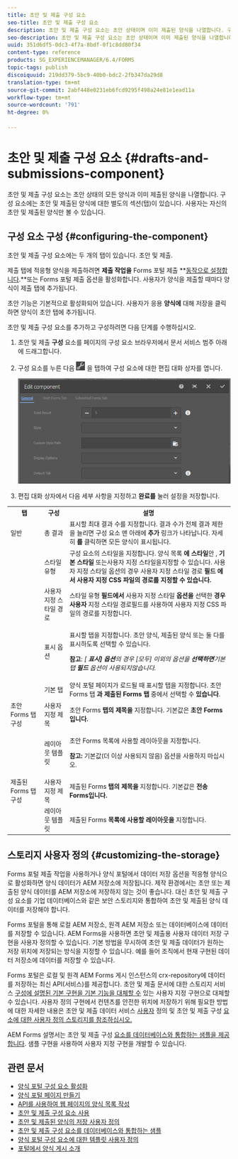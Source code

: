 ```yaml
---
title: 초안 및 제출 구성 요소
seo-title: 초안 및 제출 구성 요소
description: 초안 및 제출 구성 요소는 초안 상태이며 이미 제출된 양식을 나열합니다. 구성 요소의 모양과 스타일을 사용자 정의할 수 있습니다.
seo-description: 초안 및 제출 구성 요소는 초안 상태이며 이미 제출된 양식을 나열합니다. 구성 요소의 모양과 스타일을 사용자 정의할 수 있습니다.
uuid: 351d6df5-0dc3-4f7a-8bdf-0f1c8dd80f34
content-type: reference
products: SG_EXPERIENCEMANAGER/6.4/FORMS
topic-tags: publish
discoiquuid: 219dd379-5bc9-40b0-bdc2-2fb347da29d8
translation-type: tm+mt
source-git-commit: 2abf448e0231eb6fcd9295f498a24e81e1ead11a
workflow-type: tm+mt
source-wordcount: '791'
ht-degree: 0%

---
```



# 초안 및 제출 구성 요소 {#drafts-and-submissions-component}

초안 및 제출 구성 요소는 초안 상태의 모든 양식과 이미 제출된 양식을 나열합니다. 구성 요소에는 초안 및 제출된 양식에 대한 별도의 섹션(탭)이 있습니다. 사용자는 자신의 초안 및 제출된 양식만 볼 수 있습니다.

## 구성 요소 구성 {#configuring-the-component}

초안 및 제출 구성 요소에는 두 개의 탭이 있습니다. 초안 및 제출.

제출 탭에 적응형 양식을 제출하려면 **제출 작업을** Forms 포털 제출 **[동작으로 설정합니다](/help/forms/using/configuring-submit-actions.md).**또는 Forms 포털 제출 옵션을 활성화합니다. 사용자가 양식을 제출할 때마다 양식이 제출 탭에 추가됩니다.

초안 기능은 기본적으로 활성화되어 있습니다. 사용자가 응용 **양식에** 대해 저장을 클릭하면 양식이 초안 탭에 추가됩니다.

초안 및 제출 구성 요소를 추가하고 구성하려면 다음 단계를 수행하십시오.

1. 초안 및 제출 **구성** 요소를 페이지의 구성 요소 브라우저에서 문서 서비스 범주 아래에 드래그합니다.
1. 구성 요소를 누른 다음 ![settings_icon](assets/settings_icon.png) 을 탭하여 구성 요소에 대한 편집 대화 상자를 엽니다.

   ![초안 및 제출 구성 요소](assets/drafts-submissions-edit.png)

1. 편집 대화 상자에서 다음 세부 사항을 지정하고 **완료를** 눌러 설정을 저장합니다.

<table>
 <tbody>
  <tr>
   <th>탭</th>
   <th>구성</th>
   <th>설명</th>
  </tr>
  <tr>
   <td>일반</td>
   <td>총 결과</td>
   <td>표시할 최대 결과 수를 지정합니다. 결과 수가 전체 결과 제한을 늘리면 구성 요소 맨 아래에 <strong>추가 </strong>링크가 나타납니다. 자세히 <strong>를 </strong>클릭하면 모든 양식이 표시됩니다. </td>
  </tr>
  <tr>
   <td> </td>
   <td>스타일 유형</td>
   <td>구성 요소의 스타일을 지정합니다. 양식 목록 <strong>에 스타일</strong>안 <strong></strong>, <strong>기본 스타일</strong> 또는사용자 지정 스타일을지정할 수 있습니다. 사용자 지정 스타일 옵션의 경우 사용자 지정 스타일 경로 <strong>필드 </strong><strong>에서 사용자 지정 CSS 파일의 경로를 지정할 수 있습니다.</strong></td>
  </tr>
  <tr>
   <td> </td>
   <td>사용자 지정 스타일 경로</td>
   <td>스타일 유형 <strong>필드에서</strong> 사용자 지정 스타일 <strong>옵션을</strong> 선택한 <strong>경우 사용자</strong> 지정 스타일 경로필드를 사용하여 사용자 지정 CSS 파일의 경로를 지정합니다. </td>
  </tr>
  <tr>
   <td> </td>
   <td>표시 옵션</td>
   <td><p>표시할 탭을 지정합니다. 초안 양식, 제출된 양식 또는 둘 다를 표시하도록 선택할 수 있습니다. </p> <p><strong>참고</strong>:<em> [ <strong>표시] 옵션</strong>의 경우 [모두] 이외의 옵션을 <strong>선택하면</strong>기본 탭 <strong>필드</strong> 옵션이 사용되지않습니다.</em></p> </td>
  </tr>
  <tr>
   <td> </td>
   <td>기본 탭</td>
   <td>양식 포털 페이지가 로드될 때 표시할 탭을 지정합니다. 초안 Forms 탭 <strong>과 제출된 Forms 탭</strong> 중에서 선택할 수 <strong>있습니다</strong>.</td>
  </tr>
  <tr>
   <td>초안 Forms 탭 구성</td>
   <td>사용자 지정 제목</td>
   <td>초안 Forms <strong>탭의 제목을</strong> 지정합니다. 기본값은 <strong>초안 Forms입니다.</strong></td>
  </tr>
  <tr>
   <td> </td>
   <td>레이아웃 템플릿</td>
   <td><p>초안 Forms 목록에 사용할 레이아웃을 지정합니다.</p> <p><strong>참고:</strong> 기본값(더 이상 사용되지 않음) 옵션을 사용하지 마십시오.<br /> </p> </td>
  </tr>
  <tr>
   <td>제출된 Forms 탭 구성</td>
   <td>사용자 지정 제목 </td>
   <td>제출된 Forms <strong>탭의 제목을 </strong>지정합니다. 기본값은 <strong>전송 Forms입니다.</strong></td>
  </tr>
  <tr>
   <td> </td>
   <td>레이아웃 템플릿</td>
   <td>제출된 Forms<strong> 목록에 사용할 레이아웃을 </strong>지정합니다. </td>
  </tr>
 </tbody>
</table>

## 스토리지 사용자 정의 {#customizing-the-storage}

Forms 포털 제출 작업을 사용하거나 양식 포털에서 데이터 저장 옵션을 적응형 양식으로 활성화하면 양식 데이터가 AEM 저장소에 저장됩니다. 제작 환경에서는 초안 또는 제출된 양식 데이터를 AEM 저장소에 저장하지 않는 것이 좋습니다. 대신 초안 및 제출 구성 요소를 기업 데이터베이스와 같은 보안 스토리지와 통합하여 초안 및 제출된 양식 데이터를 저장해야 합니다.

Forms 포털을 통해 로컬 AEM 저장소, 원격 AEM 저장소 또는 데이터베이스에 데이터를 저장할 수 있습니다. AEM Forms을 사용하면 초안 및 제출용 사용자 데이터 저장 구현을 사용자 정의할 수 있습니다. 기본 방법을 무시하여 초안 및 제출 데이터가 원하는 저장 위치에 저장되는 방식을 지정할 수 있습니다. 예를 들어 조직에서 현재 구현된 데이터 저장소에 데이터를 저장할 수 있습니다.

Forms 포털은 로컬 및 원격 AEM Forms 게시 인스턴스의 crx-repository에 데이터를 저장하는 최신 API(서비스)를 제공합니다. 초안 및 제출 문서에 대한 스토리지 서비스 [구성에 설명된 기본 구현을 기본 기능을 대체할 수](/help/forms/using/configuring-draft-submission-storage.md) 있는 사용자 지정 구현으로 대체할 수 있습니다. 사용자 정의 구현에서 컨텐츠를 안전한 위치에 저장하기 위해 필요한 방법에 대한 자세한 내용은 초안 및 제출 데이터 서비스 [사용자](/help/forms/using/custom-draft-submission-data-services.md) 정의 및 초안 및 제출 구성 [요소에 대한 사용자 정의 스토리지를 참조하십시오.](/help/forms/using/adding-custom-storage-provider-forms.md)

AEM Forms 설명서는 초안 및 제출 구성 [요소를 데이터베이스와 통합하는 샘플을 제공합니다](https://helpx.adobe.com/in/experience-manager/6-4/forms/using/integrate-draft-submission-database.html). 샘플 구현을 사용하여 사용자 지정 구현을 개발할 수 있습니다.

## 관련 문서

* [양식 포털 구성 요소 활성화](/help/forms/using/enabling-forms-portal-components.md)
* [양식 포털 페이지 만들기](/help/forms/using/creating-form-portal-page.md)
* [API를 사용하여 웹 페이지의 양식 목록 작성](/help/forms/using/listing-forms-webpage-using-apis.md)
* [초안 및 제출 구성 요소 사용](/help/forms/using/draft-submission-component.md)
* [초안 및 제출된 양식의 저장 사용자 정의](/help/forms/using/draft-submission-component.md)
* [초안 및 제출 구성 요소를 데이터베이스와 통합하는 샘플](/help/forms/using/integrate-draft-submission-database.md)
* [양식 포털 구성 요소에 대한 템플릿 사용자 정의](/help/forms/using/customizing-templates-forms-portal-components.md)
* [포털에서 양식 게시 소개](/help/forms/using/introduction-publishing-forms.md)
